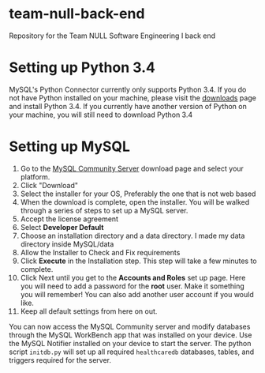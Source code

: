 # team-null-back-end
Repository for the Team NULL Software Engineering I back end



# Setting up Python 3.4

MySQL's Python Connector currently only supports Python 3.4. If you do not have Python installed on your machine, please visit the [downloads](https://www.python.org/downloads/release/python-344/) page and install Python 3.4. If you currently have another version of Python on your machine, you will still need to download Python 3.4

# Setting up MySQL

1. Go to the [MySQL Community Server](https://dev.mysql.com/downloads/mysql/) download page and select your platform.
2. Click "Download"
3. Select the installer for your OS, Preferably the one that is not web based
4. When the download is complete, open the installer. You will be walked through a series of steps to set up a MySQL server.
5. Accept the license agreement
6. Select **Developer Default**
7. Choose an installation directory and a data directory. I made my data directory inside MySQL/data
8. Allow the Installer to Check and Fix requirements
9. Click **Execute** in the Installation step. This step will take a few minutes to complete.
10. Click Next until you get to the **Accounts and Roles** set up page. Here you will need to add a password for the **root** user. Make it something you will remember! You can also add another user account if you would like.
11. Keep all default settings from here on out.

You can now access the MySQL Community server and modify databases through the MySQL WorkBench app that was installed on your device.
Use the MySQL Notifier installed on your device to start the server. The python script `initdb.py` will set up all required `healthcaredb` databases, tables, and triggers required for the server. 

